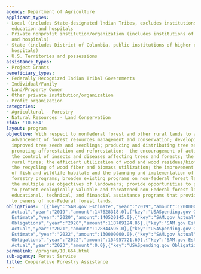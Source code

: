 ```yaml
---
agency: Department of Agriculture
applicant_types:
- Local (includes State-designated lndian Tribes, excludes institutions of higher
  education and hospitals
- Private nonprofit institution/organization (includes institutions of higher education
  and hospitals)
- State (includes District of Columbia, public institutions of higher education and
  hospitals)
- U.S. Territories and possessions
assistance_types:
- Project Grants
beneficiary_types:
- Federally Recognized Indian Tribal Governments
- Individual/Family
- Land/Property Owner
- Other private institution/organization
- Profit organization
categories:
- Agricultural - Forestry
- Natural Resources - Land Conservation
cfda: '10.664'
layout: program
objective: With respect to nonfederal forest and other rural lands to assist in the
  advancement of forest resources management and conservation; developing genetically
  improved tree seeds and seedlings; producing and distributing tree seeds and seedlings;
  promoting afforestation and reforestation;  the encouragement of active forest management;
  the control of insects and diseases affecting trees and forests; the control of
  rural fires; the efficient utilization of wood and wood residues/biomass, including
  the recycling of wood fiber and biomass utilization; the improvement and maintenance
  of fish and wildlife habitat; and the planning and implementation of urban and community
  forestry programs; broaden existing programs on non-federal forest lands to meet
  the multiple use objectives of landowners; provide opportunities to private landowners
  to protect ecologically valuable and threatened non-Federal forest land; and strengthen
  educational, technical, and financial assistance programs that provide assistance
  to owners of non-Federal forest lands.
obligations: '[{"key":"SAM.gov Estimate","year":"2019","amount":120000000.0},{"key":"SAM.gov
  Actual","year":"2019","amount":147628318.0},{"key":"USASpending.gov Obligations","year":"2019","amount":122756982.45},{"key":"SAM.gov
  Estimate","year":"2020","amount":140520145.0},{"key":"SAM.gov Actual","year":"2020","amount":134573236.0},{"key":"USASpending.gov
  Obligations","year":"2020","amount":118709124.85},{"key":"SAM.gov Estimate","year":"2021","amount":140000000.0},{"key":"SAM.gov
  Actual","year":"2021","amount":128344595.0},{"key":"USASpending.gov Obligations","year":"2021","amount":101111368.58},{"key":"SAM.gov
  Estimate","year":"2022","amount":130000000.0},{"key":"SAM.gov Actual","year":"2022","amount":156764128.0},{"key":"USASpending.gov
  Obligations","year":"2022","amount":154957721.69},{"key":"SAM.gov Estimate","year":"2023","amount":15000000.0},{"key":"SAM.gov
  Actual","year":"2023","amount":0.0},{"key":"USASpending.gov Obligations","year":"2023","amount":122817874.08}]'
permalink: /program/10.664.html
sub-agency: Forest Service
title: Cooperative Forestry Assistance
---
```

